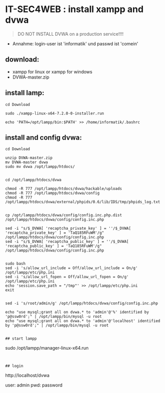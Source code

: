 # IT-SEC4WEB : install xampp and dvwa

> DO NOT INSTALL DVWA on a production service!!!!

* Annahme: login-user ist 'informatik' und passwd ist 'comein'

## download:

* xampp for linux or xampp for windows
* DVWA-master.zip


## install lamp:
~~~
cd Download

sudo ./xampp-linux-x64-7.2.0-0-installer.run

echo 'PATH=/opt/lampp/bin:$PATH' >> /home/informatik/.bashrc
~~~


## install and config dvwa:
~~~
cd Download

unzip DVWA-master.zip 
mv DVWA-master dvwa
sudo mv dvwa /opt/lampp/htdocs/


cd /opt/lampp/htdocs/dvwa

chmod -R 777 /opt/lampp/htdocs/dvwa/hackable/uploads
chmod -R 777 /opt/lampp/htdocs/dvwa/config 
chmod -R 777 /opt/lampp/htdocs/dvwa/external/phpids/0.6/lib/IDS/tmp/phpids_log.txt


cp /opt/lampp/htdocs/dvwa/config/config.inc.php.dist /opt/lampp/htdocs/dvwa/config/config.inc.php

sed -i "s/$_DVWA[ 'recaptcha_private_key' ] = ''/$_DVWA[ 'recaptcha_private_key' ] = 'TaQ185RFuWM'/g" /opt/lampp/htdocs/dvwa/config/config.inc.php
sed -i "s/$_DVWA[ 'recaptcha_public_key' ] = ''/$_DVWA[ 'recaptcha_public_key' ] = 'TaQ185RFuWM'/g" /opt/lampp/htdocs/dvwa/config/config.inc.php 


sudo bash
sed -i 's/allow_url_include = Off/allow_url_include = On/g' /opt/lampp/etc/php.ini
sed -i 's/allow_url_fopen = Off/allow_url_fopen = On/g' /opt/lampp/etc/php.ini
echo 'session.save_path = "/tmp"' >> /opt/lampp/etc/php.ini
exit


sed -i 's/root/admin/g' /opt/lampp/htdocs/dvwa/config/config.inc.php

echo "use mysql;grant all on dvwa.* to 'admin'@'%' identified by 'p@ssw0rd';" | /opt/lampp/bin/mysql -u root
echo "use mysql;grant all on dvwa.* to 'admin'@'localhost' identified by 'p@ssw0rd';" | /opt/lampp/bin/mysql -u root


## start lampp
~~~
sudo /opt/lampp/manager-linux-x64.run
~~~


## login
~~~
http://localhost/dvwa

user: admin
pwd: password
~~~

